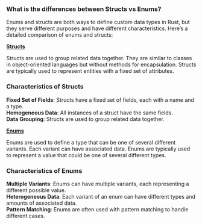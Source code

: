 ### What is the differences between Structs vs Enums?

Enums and structs are both ways to define custom data types in Rust, but they serve different purposes and have different characteristics. Here’s a detailed comparison of enums and structs:

[**Structs**](./struct.md)

Structs are used to group related data together. They are similar to classes in object-oriented languages but without methods for encapsulation. Structs are typically used to represent entities with a fixed set of attributes.

### Characteristics of Structs

**Fixed Set of Fields**: Structs have a fixed set of fields, each with a name and a type.<br/>
**Homogeneous Data**: All instances of a struct have the same fields.<br/>
**Data Grouping**: Structs are used to group related data together.<br/>

[**Enums**](./enum.md)

Enums are used to define a type that can be one of several different variants. Each variant can have associated data. Enums are typically used to represent a value that could be one of several different types.

### Characteristics of Enums

**Multiple Variants**: Enums can have multiple variants, each representing a different possible value.<br/>
**Heterogeneous Data**: Each variant of an enum can have different types and amounts of associated data.<br/>
**Pattern Matching**: Enums are often used with pattern matching to handle different cases.<br/>